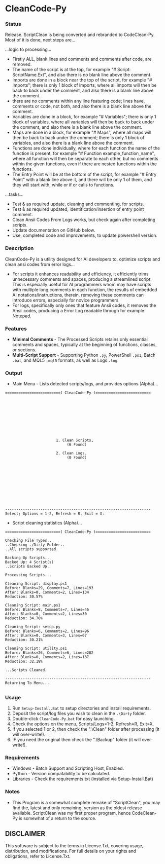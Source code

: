 # CleanCode-Py

### Status
Release. ScriptClean is being converted and rebranded to CodeClean-Py. Most of it is done, next steps are...

...logic to processing...
- Firstly ALL, blank lines and comments and comments after code, are removed.
- The name of the script is at the top, for example "# Script: ScriptName.Ext", and also there is no blank line above the comment.  
- Imports are done in a block near the top of the script, for example "# Imports"; there is only 1 block of imports, where all imports will then be back to back under the comment, and also there is a blank line above the comment. 
- there are no comments within any line featuring code; lines have, comments or code, not both, and also there is a blank line above the comment.  
- Variables are done in a block, for example "# Variables"; there is only 1 block of variables, where all variables will then be back to back under the comment, and also there is a blank line above the comment.
- Maps are done in a block, for example "# Maps", where all maps will then be back to back under the comment; there is only 1 block of variables, and also there is a blank line above the comment.
- Functions are done individually, where for each function the name of the function is present, for example "# Function example_function_name", where all function will then be separate to each other, but no comments within the given functions, even if there are nested functions within the functions.
- The Entry Point will be at the bottom of the script, for example "# Entry Point" with a blank line above it, and there will be only 1 of them, and they will start with, while or if or calls to functions. 

...tasks...
- Test & as required update, cleaning and commenting, for scripts.
- Test & as required updated, identification/insertion of entry point comment.
- Clean Ansii Codes From Logs works, but check again after completing scripts.
- Update documentation on GitHub below.
- Use, completed code and improvements, to update powershell version.

### Description
CleanCode-Py is a utility designed for AI developers to, optimize scripts and clean ansi codes from error logs...
- For scripts it enhances readability and efficiency, it efficiently trims unnecessary comments and spaces, producing a streamlined script. This is especially useful for AI programmers whom may have scripts with multiple long comments in each function, the results of embedded AI notations/instructions, therein, removing these comments can introduce errors, especially for novice programmers.
- For logs, specifically only ones that feature Ansii codes, it removes the Ansii codes, producing a Error Log readable through for example Notepad.

### Features
- **Minimal Comments** - The Processed Scripts retains only essential comments and spaces, typically at the beginning of functions, classes, or sections.
- **Multi-Script Support** -  Supporting Python `.py`, PowerShell `.ps1`, Batch `.bat`, and MQL5 `.mql5` formats, as well as Logs `.log`.

### Output
- Main Menu - Lists detected scripts/logs, and provides options (Alpha)...
```
=========================( CleanCode-Py )=========================










                       1. Clean Scripts,
                            (6 Found)

                       2. Clean Logs.
                            (0 Found)











------------------------------------------------------------------
Select; Options = 1-2, Refresh = R, Exit = X:

```
- Script cleaning statistics (Alpha)...
```
=========================( CleanCode-Py )=========================

Checking File Types..
..Checking ./Dirty Folder..
..All scripts supported.

Backing Up Scripts..
Backed Up: 4 Script(s)
..Scripts Backed Up.

Processing Scripts...

Cleaning Script: display.ps1
Before: Blanks=29, Comments=7, Lines=193
After: Blanks=0, Comments=2, Lines=134
Reduction: 30.57%

Cleaning Script: main.ps1
Before: Blanks=8, Comments=7, Lines=46
After: Blanks=0, Comments=2, Lines=30
Reduction: 34.78%

Cleaning Script: setup.py
Before: Blanks=6, Comments=2, Lines=96
After: Blanks=0, Comments=3, Lines=67
Reduction: 30.21%

Cleaning Script: utility.ps1
Before: Blanks=26, Comments=6, Lines=202
After: Blanks=0, Comments=2, Lines=137
Reduction: 32.18%

...Scripts Cleaned.

------------------------------------------------------------------
Returning To Menu...

```

##

### Usage
1. Run `Setup-Install.Bat` to setup directories and install requirements.
1. Deposit the script/log files you wish to clean in the `.\Dirty` folder.
2. Double-click `CleanCode-Py.bat` for easy launching.
3. Check the options on the menu, Scripts/Logs=1-2, Refresh=R, Exit=X.
4. If you selected 1 or 2, then check the ".\Clean" folder after processing  (it will over-write!).
5. IF you need the original then check the ".\Backup" folder (it will over-write!).

### Requirements
- Windows - Batch Support and Scripting Host, Enabled.
- Python - Version compatability to be calculated.
- Libraries - Check the requirements.txt (installed via Setup-Install.Bat)

### Notes
- This Program is a somewhat complete remake of "ScriptClean", you may find the, latest and only remaining, version as the oldest release available. ScriptClean was my first proper program, hence CodeClean-Py is somewhat of a return to the source.

## DISCLAIMER
This software is subject to the terms in License.Txt, covering usage, distribution, and modifications. For full details on your rights and obligations, refer to License.Txt.
